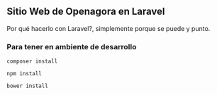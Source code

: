 ## Sitio Web de Openagora en Laravel

Por qué hacerlo con Laravel?, simplemente porque se puede y punto.

### Para tener en ambiente de desarrollo
```
composer install
```

```
npm install
```

```
bower install
```


